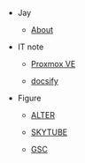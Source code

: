 - Jay

    - [About](about.md)

- IT note

  - [Proxmox VE](proxmox_ve.md)

  - [docsify](docsify.md)
    

- Figure

    - [ALTER](figure_alter.md)

    - [SKYTUBE](figure_skytube.md)

    - [GSC](figure_gsc.md)